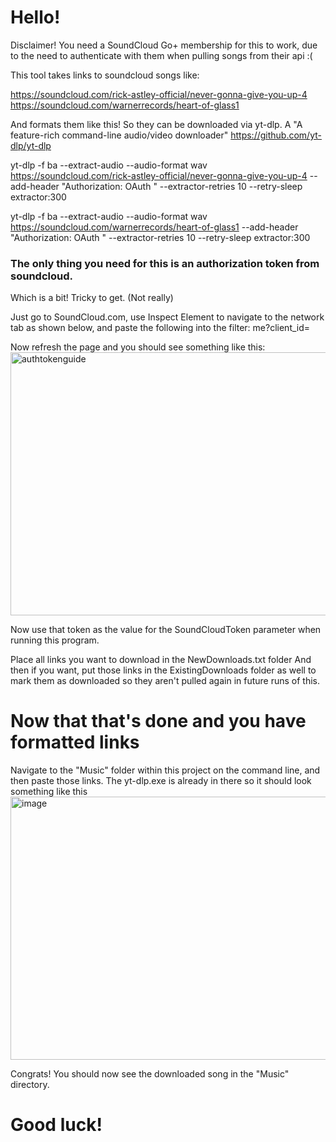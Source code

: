 <h1>Hello!</h1>

Disclaimer! You need a SoundCloud Go+ membership for this to work, due to the need to authenticate with them when pulling songs from their api :(

This tool takes links to soundcloud songs like:

https://soundcloud.com/rick-astley-official/never-gonna-give-you-up-4
https://soundcloud.com/warnerrecords/heart-of-glass1

And formats them like this! So they can be downloaded via yt-dlp. A "A feature-rich command-line audio/video downloader" https://github.com/yt-dlp/yt-dlp

yt-dlp -f ba --extract-audio --audio-format wav https://soundcloud.com/rick-astley-official/never-gonna-give-you-up-4 --add-header "Authorization: OAuth <yourauthtokenhere>" --extractor-retries 10 --retry-sleep extractor:300

yt-dlp -f ba --extract-audio --audio-format wav https://soundcloud.com/warnerrecords/heart-of-glass1 --add-header "Authorization: OAuth <yourauthtokenhere>" --extractor-retries 10 --retry-sleep extractor:300

<h3>The only thing you need for this is an authorization token from soundcloud. </h3>
Which is a bit! Tricky to get. (Not really)

Just go to SoundCloud.com, use Inspect Element to navigate to the network tab as shown below, and paste the following into the filter:
me?client_id=

Now refresh the page and you should see something like this:
<img width="846" height="421" alt="authtokenguide" src="https://github.com/user-attachments/assets/cc4804da-0b10-418a-947d-c3e9cce49b90" />

Now use that token as the value for the SoundCloudToken parameter when running this program. 

Place all links you want to download in the NewDownloads.txt folder
And then if you want, put those links in the ExistingDownloads folder as well to mark them as downloaded so they aren't pulled again in future runs of this.

<h1>Now that that's done and you have formatted links</h1>
Navigate to the "Music" folder within this project on the command line, and then paste those links. The yt-dlp.exe is already in there so it should look something like this 

<img width="846" height="421" alt="image" src="https://github.com/user-attachments/assets/a2055ff1-68fb-4bd2-aa89-1019649ea882" />

Congrats! You should now see the downloaded song in the "Music" directory. 
<h1>Good luck!</h1>
